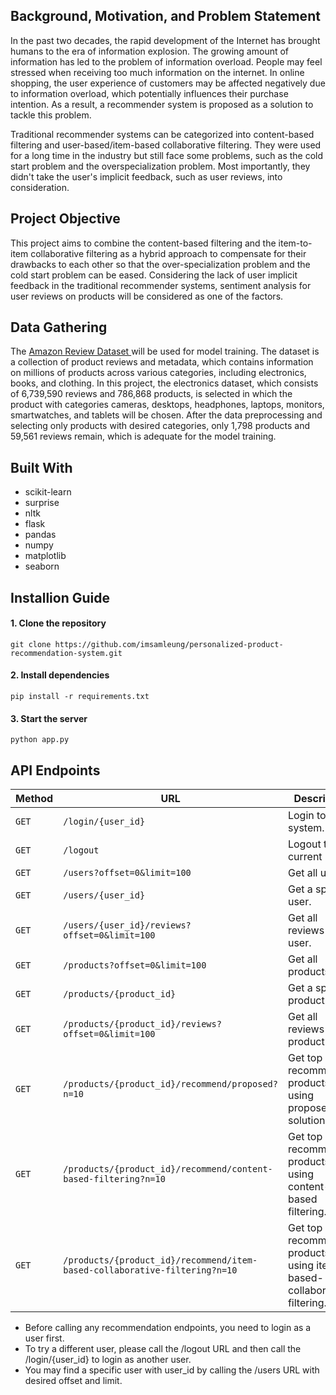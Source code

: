 ## Background, Motivation, and Problem Statement

In the past two decades, the rapid development of the Internet has brought humans to the era of information explosion. The growing amount of information has led to the problem of information overload. People may feel stressed when receiving too much information on the internet. In online shopping, the user experience of customers may be affected negatively due to information overload, which potentially influences their purchase intention. As a result, a recommender system is proposed as a solution to tackle this problem.

Traditional recommender systems can be categorized into content-based filtering and user-based/item-based collaborative filtering. They were used for a long time in the industry but still face some problems, such as the cold start problem and the overspecialization problem. Most importantly, they didn't take the user's implicit feedback, such as user reviews, into consideration.

## Project Objective

This project aims to combine the content-based filtering and the item-to-item collaborative filtering as a hybrid approach to compensate for their drawbacks to each other so that the over-specialization problem and the cold start problem can be eased. Considering the lack of user implicit feedback in the traditional recommender systems, sentiment analysis for user reviews on products will be considered as one of the factors.

## Data Gathering

The [Amazon Review Dataset ](https://nijianmo.github.io/amazon/index.html) will be used for model training. The dataset is a collection of product reviews and metadata, which contains information on millions of products across various categories, including electronics, books, and clothing. In this project, the electronics dataset, which consists of 6,739,590 reviews and 786,868 products, is selected in which the product with categories cameras, desktops, headphones, laptops, monitors, smartwatches, and tablets will be chosen. After the data preprocessing and selecting only products with desired categories, only 1,798 products and 59,561 reviews remain, which is adequate for the model training.

## Built With

- scikit-learn
- surprise
- nltk
- flask
- pandas
- numpy
- matplotlib
- seaborn

## Installion Guide

#### 1. Clone the repository

    git clone https://github.com/imsamleung/personalized-product-recommendation-system.git

#### 2. Install dependencies

    pip install -r requirements.txt

#### 3. Start the server

    python app.py

## API Endpoints

| Method | URL                                                                        | Description                                                              |
| ------ | -------------------------------------------------------------------------- | ------------------------------------------------------------------------ |
| `GET`  | `/login/{user_id}`                                                         | Login to the system.                                                     |
| `GET`  | `/logout`                                                                  | Logout the current user.                                                 |
| `GET`  | `/users?offset=0&limit=100`                                                | Get all users.                                                           |
| `GET`  | `/users/{user_id}`                                                         | Get a specific user.                                                     |
| `GET`  | `/users/{user_id}/reviews?offset=0&limit=100`                              | Get all reviews of a user.                                               |
| `GET`  | `/products?offset=0&limit=100`                                             | Get all products.                                                        |
| `GET`  | `/products/{product_id}`                                                   | Get a specific product.                                                  |
| `GET`  | `/products/{product_id}/reviews?offset=0&limit=100`                        | Get all reviews of a product.                                            |
| `GET`  | `/products/{product_id}/recommend/proposed?n=10`                           | Get top n recommended products using proposed solution.                  |
| `GET`  | `/products/{product_id}/recommend/content-based-filtering?n=10`            | Get top n recommended products using content-based filtering.            |
| `GET`  | `/products/{product_id}/recommend/item-based-collaborative-filtering?n=10` | Get top n recommended products using item-based-collaborative-filtering. |

- Before calling any recommendation endpoints, you need to login as a user first. 
- To try a different user, please call the /logout URL and then call the /login/{user_id} to login as another user.
- You may find a specific user with user_id by calling the /users URL with desired offset and limit.
